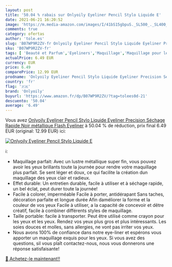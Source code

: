 ```yaml
---
layout: post
title: '50.04 % rabais sur Onlyoily Eyeliner Pencil Stylo Liquide E'
date: 2021-06-21 16:20:52
image: 'https://m.media-amazon.com/images/I/41bS15gbpuS._SL500_._SL400_.jpg'
comments: true
category: ofertas
author: 'tole.es'
slug: 'B07WP9R2ZV-fr Onlyoily Eyeliner Pencil Stylo Liquide Eyeliner Precision...'
sku: 'B07WP9R2ZV-fr'
tags: [ 'Beauté et Parfum','Eyeliners','Maquillage','Maquillage pour les yeux','onlyoily', ]
actualPrice: 6.49 EUR
currency: EUR
price: 6.49
comparePrice: 12.99 EUR
prodname: 'Onlyoily Eyeliner Pencil Stylo Liquide Eyeliner Precision Séchage Rapide  Noir métallique Flash Eyeliner'
country: 'fr'
flag: '🇫🇷'
brand: 'Onlyoily'
buyurl: 'https://www.amazon.fr/dp/B07WP9R2ZV/?tag=tolees0d-21'
descuento: '50.04'
average: '6.49'
---
```


Vous avez [Onlyoily Eyeliner Pencil Stylo Liquide Eyeliner Precision Séchage Rapide  Noir métallique Flash Eyeliner](https://www.amazon.fr/dp/B07WP9R2ZV/?tag=tolees0d-21)  à  50.04 % de réduction, prix final  6.49 EUR (original: 12.99 EUR) ici:

[![Onlyoily Eyeliner Pencil Stylo Liquide E](https://m.media-amazon.com/images/I/41bS15gbpuS._SL500_._SL400_.jpg)](https://www.amazon.fr/dp/B07WP9R2ZV/?tag=tolees0d-21)

ℹ️:

- Maquillage parfait: Avec un lustre métallique super fin, vous pouvez avoir les yeux brillants toute la journée pour rendre votre maquillage plus parfait. Se sent léger et doux, ce qui facilite la création dun maquillage des yeux clair et radieux.
- Effet durable: Un entretien durable, facile à utiliser et à séchage rapide, un bel éclat, peut durer toute la journée!
- Facile à colorer, imperméable Facile à porter, antidérapant Sans taches, décoration parfaite et longue durée Afin daméliorer la forme et la couleur de vos yeux Facile à utiliser, a la capacité de concevoir et dêtre créatif, facile à combiner différents styles de maquillage.
- Taille portable: facile à transporter. Peut être utilisé comme crayon pour les yeux et les yeux. Rendez vos yeux plus gros et plus intéressants. Les soies douces et molles, sans allergies, ne vont pas irriter vos yeux.
- Nous avons 100% de confiance dans notre eye-liner et espérons vous apporter un maquillage exquis pour les yeux. Si vous avez des questions, sil vous plaît contactez-nous, nous vous donnerons une réponse satisfaisante!

[🛒 Achetez-le maintenant!!](https://www.amazon.fr/dp/B07WP9R2ZV/?tag=tolees0d-21)
